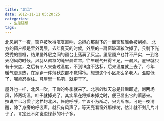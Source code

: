 ```yaml
---
title: "北风"
date: 2012-11-11 05:20:25
categories:
  - 生活随想
tags:
---
```


北风刮了一夜，窗户被吹得哐哐直响，总担心那剩下的一面窗玻璃会被刮掉。 北方的窗户都是里外两层，去年夏天的时候，外层的一扇窗玻璃被吹掉了，只剩下光秃秃的窗框，结果里外层之间的窗台上落满了灰尘。里层窗户也并不严实，一到冬天刮风的时候，风就从窗框的缝里漏进来。往年暖气开得不足，一漏风，屋里就只有十来度，之后有专人来查过温度，不到18度不达标，后来温度就上去了。今年暖气更是热，在家穿一件薄秋衣都不觉得冷。想想这个小区那么多老人，温度低了，哪能忍得住。可屋里一热吧，就更干了。 

屋外也一样，北风一吹，干燥的冬季就来了。北京的秋天总是转瞬即逝，刮两场风，降两场温，叶子就掉光了。其实早在将掉未掉之时，便已显出它的萧瑟来。 按说早已习惯了这样的北风，任他呼呼，早该不为所动，只为所冻。可是一夜清醒，除了身旁的呼吸声，就只有风声了。等天亮看窗外那棵树，估计就不剩几片叶子了，肯定还不如窗边绿萝的叶子多。